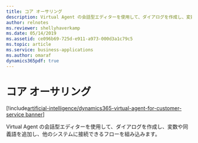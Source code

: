 ```yaml
---
title: コア オーサリング
description: Virtual Agent の会話型エディターを使用して、ダイアログを作成し、変数や同義語を追加し、他のシステムに接続できるフローを組み込みます。
author: relnotes
ms.reviewer: shellyhaverkamp
ms.date: 05/14/2019
ms.assetid: ce096b69-725d-e911-a973-000d3a1c79c5
ms.topic: article
ms.service: business-applications
ms.author: omaraf
dynamics365pdf: true
---
```

# コア オーサリング



[!include[artificial-intelligence/dynamics365-virtual-agent-for-customer-service banner](../includes/artificial-intelligence/dynamics365-virtual-agent-for-customer-service.md)]

Virtual Agent の会話型エディターを使用して、ダイアログを作成し、変数や同義語を追加し、他のシステムに接続できるフローを組み込みます。
